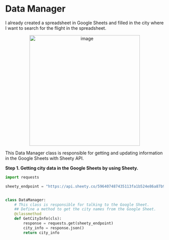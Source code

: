 # Data Manager

I already created a spreadsheet in Google Sheets and filled in the city where I want to search for the flight in the spreadsheet.

<div align=center>
<img width="351" alt="image" src="https://github.com/ShiyuFan0820/CSLearningNote/assets/149340606/ed9d5f17-f992-4e16-9653-1f0877b7b195">
</div>

This Data Manager class is responsible for getting and updating information in the Google Sheets with Sheety API.

**Step 1. Getting city data in the Google Sheets by using Sheety.**

```py
import requests

sheety_endpoint = "https://api.sheety.co/596407487435113fa1b524e86a87b95d/flightDeal/prices"


class DataManager:
    # This class is responsible for talking to the Google Sheet.
    ## Define a method to get the city names from the Google Sheet.
    @classmethod
    def GetCityInfo(cls):
        response = requests.get(sheety_endpoint)
        city_info = response.json()
        return city_info
```

